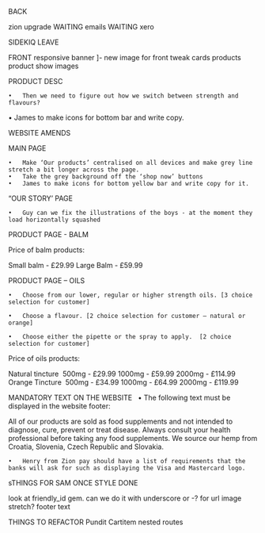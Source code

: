 BACK
<!-- the cartoon out story needs to be put in cludinary -->

zion upgrade WAITING
emails WAITING
xero


SIDEKIQ LEAVE

FRONT
responsive banner ]- new image for front
tweak cards products
product show
images

PRODUCT DESC





	•	Then we need to figure out how we switch between strength and flavours?



  •	James to make icons for bottom bar and write copy.








WEBSITE AMENDS

MAIN PAGE

	•	Make ‘Our products’ centralised on all devices and make grey line stretch a bit longer across the page.
	•	Take the grey background off the ‘shop now’ buttons
	•	James to make icons for bottom yellow bar and write copy for it.


“OUR STORY’ PAGE

	•	Guy can we fix the illustrations of the boys - at the moment they load horizontally squashed




PRODUCT PAGE - BALM

Price of balm products:

Small balm - £29.99
Large Balm - £59.99


PRODUCT PAGE – OILS


	•	Choose from our lower, regular or higher strength oils. [3 choice selection for customer]

	•	Choose a flavour. [2 choice selection for customer – natural or orange]

	•	Choose either the pipette or the spray to apply.  [2 choice selection for customer]

Price of oils products:

Natural tincture 
500mg - £29.99
1000mg - £59.99
2000mg - £114.99
Orange Tincture 
500mg - £34.99
1000mg - £64.99
2000mg - £119.99



MANDATORY TEXT ON THE WEBSITE
 
	•	The following text must be displayed in the website footer:

All of our products are sold as food supplements and not intended to diagnose, cure, prevent or treat disease. Always consult your health professional before taking any food supplements. We source our hemp from Croatia, Slovenia, Czech Republic and Slovakia.

	•	Henry from Zion pay should have a list of requirements that the banks will ask for such as displaying the Visa and Mastercard logo.


























sTHINGS FOR SAM ONCE STYLE DONE

look at friendly_id gem. can we do it with underscore or -? for url
image stretch?
footer text






THINGS TO REFACTOR
Pundit
Cartitem nested routes
